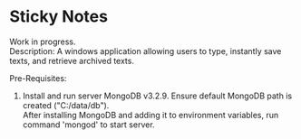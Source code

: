 # Sticky Notes  

Work in progress.  
Description: A windows application allowing users to type, instantly save texts, and retrieve archived texts.  
  
Pre-Requisites:  
1. Install and run server MongoDB v3.2.9. Ensure default MongoDB path is created ("C:/data/db").  
After installing MongoDB and adding it to environment variables, run command 'mongod' to start server.  